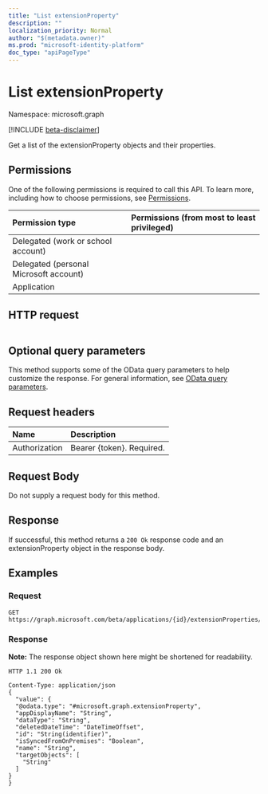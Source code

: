 ```yaml
---
title: "List extensionProperty"
description: ""
localization_priority: Normal
author: "$(metadata.owner)"
ms.prod: "microsoft-identity-platform"
doc_type: "apiPageType"
---
```


# List extensionProperty

Namespace: microsoft.graph

[!INCLUDE [beta-disclaimer](../../includes/beta-disclaimer.md)]

Get a list of the extensionProperty objects and their properties.

## Permissions

One of the following permissions is required to call this API. To learn more, including how to choose permissions, see [Permissions](/graph/permissions-reference).

| Permission type                        | Permissions (from most to least privileged) |
| :------------------------------------- | :------------------------------------------ |
| Delegated (work or school account)     |                                             |
| Delegated (personal Microsoft account) |                                             |
| Application                            |                                             |

## HTTP request

<!-- {
  "blockType": "ignored"
}
-->

```http

```

## Optional query parameters

This method supports some of the OData query parameters to help customize the response. For general information, see [OData query parameters](/graph/query-parameters).

## Request headers

| Name          | Description               |
| :------------ | :------------------------ |
| Authorization | Bearer {token}. Required. |

## Request Body

<!-- Actions and Functions -->

<!-- CRUD Methods -->

Do not supply a request body for this method.

## Response

If successful, this method returns a `200 Ok` response code and an extensionProperty object in the response body.

## Examples

### Request

<!-- {
  "blockType": "request",
  "name": "list_extensionproperty"
}
-->

```http
GET https://graph.microsoft.com/beta/applications/{id}/extensionProperties/{id}

```

### Response

**Note:** The response object shown here might be shortened for readability.

<!-- {
  "blockType": "response",
  "truncated": true,
  "@odata.type": "Microsoft.DirectoryServices.extensionProperty"
}
-->

```http
HTTP 1.1 200 Ok

Content-Type: application/json
{
  "value": {
  "@odata.type": "#microsoft.graph.extensionProperty",
  "appDisplayName": "String",
  "dataType": "String",
  "deletedDateTime": "DateTimeOffset",
  "id": "String(identifier)",
  "isSyncedFromOnPremises": "Boolean",
  "name": "String",
  "targetObjects": [
    "String"
  ]
}
}

```
